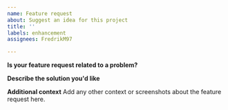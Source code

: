 ```yaml
---
name: Feature request
about: Suggest an idea for this project
title: ''
labels: enhancement
assignees: FredrikM97

---
```


**Is your feature request related to a problem?**

**Describe the solution you'd like**

**Additional context**
Add any other context or screenshots about the feature request here.
